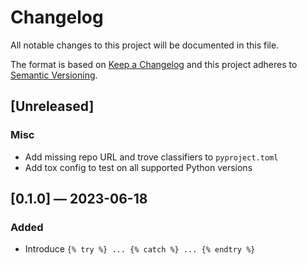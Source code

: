 # Changelog
All notable changes to this project will be documented in this file.

The format is based on [Keep a Changelog](http://keepachangelog.com/en/1.0.0/)
and this project adheres to [Semantic Versioning](http://semver.org/spec/v2.0.0.html).


## [Unreleased]
### Misc
 - Add missing repo URL and trove classifiers to `pyproject.toml`
 - Add tox config to test on all supported Python versions


## [0.1.0] — 2023-06-18
### Added
 - Introduce `{% try %} ... {% catch %} ... {% endtry %}`
